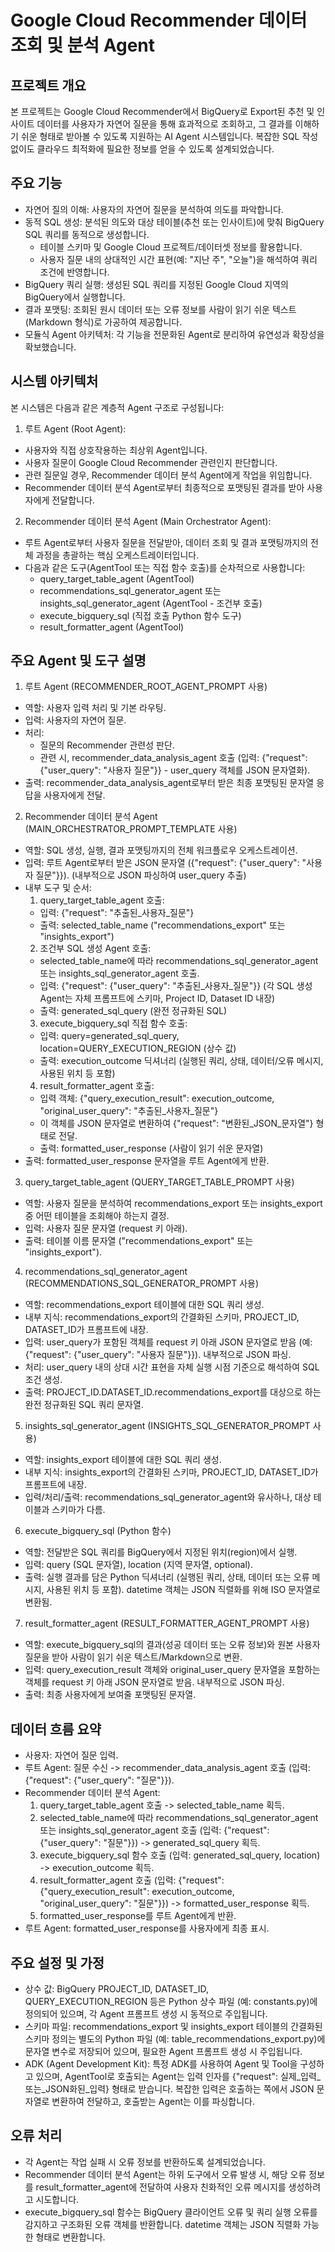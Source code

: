# Google Cloud Recommender 데이터 조회 및 분석 Agent

## 프로젝트 개요
본 프로젝트는 Google Cloud Recommender에서 BigQuery로 Export된 추천 및 인사이트 데이터를 사용자가 자연어 질문을 통해 효과적으로 조회하고, 그 결과를 이해하기 쉬운 형태로 받아볼 수 있도록 지원하는 AI Agent 시스템입니다. 복잡한 SQL 작성 없이도 클라우드 최적화에 필요한 정보를 얻을 수 있도록 설계되었습니다.

## 주요 기능
- 자연어 질의 이해: 사용자의 자연어 질문을 분석하여 의도를 파악합니다.
- 동적 SQL 생성: 분석된 의도와 대상 테이블(추천 또는 인사이트)에 맞춰 BigQuery SQL 쿼리를 동적으로 생성합니다.
  - 테이블 스키마 및 Google Cloud 프로젝트/데이터셋 정보를 활용합니다.
  - 사용자 질문 내의 상대적인 시간 표현(예: "지난 주", "오늘")을 해석하여 쿼리 조건에 반영합니다.
- BigQuery 쿼리 실행: 생성된 SQL 쿼리를 지정된 Google Cloud 지역의 BigQuery에서 실행합니다.
- 결과 포맷팅: 조회된 원시 데이터 또는 오류 정보를 사람이 읽기 쉬운 텍스트 (Markdown 형식)로 가공하여 제공합니다.
- 모듈식 Agent 아키텍처: 각 기능을 전문화된 Agent로 분리하여 유연성과 확장성을 확보했습니다.

## 시스템 아키텍처
본 시스템은 다음과 같은 계층적 Agent 구조로 구성됩니다:

1. 루트 Agent (Root Agent):
  - 사용자와 직접 상호작용하는 최상위 Agent입니다.
  - 사용자 질문이 Google Cloud Recommender 관련인지 판단합니다.
  - 관련 질문일 경우, Recommender 데이터 분석 Agent에게 작업을 위임합니다.
  - Recommender 데이터 분석 Agent로부터 최종적으로 포맷팅된 결과를 받아 사용자에게 전달합니다.

2. Recommender 데이터 분석 Agent (Main Orchestrator Agent):
  - 루트 Agent로부터 사용자 질문을 전달받아, 데이터 조회 및 결과 포맷팅까지의 전체 과정을 총괄하는 핵심 오케스트레이터입니다.
  - 다음과 같은 도구(AgentTool 또는 직접 함수 호출)를 순차적으로 사용합니다:
    - query_target_table_agent (AgentTool)
    - recommendations_sql_generator_agent 또는 insights_sql_generator_agent (AgentTool - 조건부 호출)
    - execute_bigquery_sql (직접 호출 Python 함수 도구)
    - result_formatter_agent (AgentTool)

## 주요 Agent 및 도구 설명
1. 루트 Agent (RECOMMENDER_ROOT_AGENT_PROMPT 사용)
  - 역할: 사용자 입력 처리 및 기본 라우팅.
  - 입력: 사용자의 자연어 질문.
  - 처리:
    - 질문의 Recommender 관련성 판단.
    - 관련 시, recommender_data_analysis_agent 호출 (입력: {"request": {"user_query": "사용자 질문"}} - user_query 객체를 JSON 문자열화).
  - 출력: recommender_data_analysis_agent로부터 받은 최종 포맷팅된 문자열 응답을 사용자에게 전달.
2. Recommender 데이터 분석 Agent (MAIN_ORCHESTRATOR_PROMPT_TEMPLATE 사용)
  - 역할: SQL 생성, 실행, 결과 포맷팅까지의 전체 워크플로우 오케스트레이션.
  - 입력: 루트 Agent로부터 받은 JSON 문자열 ({"request": {"user_query": "사용자 질문"}}). (내부적으로 JSON 파싱하여 user_query 추출)
  - 내부 도구 및 순서:
    1. query_target_table_agent 호출:
      - 입력: {"request": "추출된_사용자_질문"}
      - 출력: selected_table_name ("recommendations_export" 또는 "insights_export")
    2. 조건부 SQL 생성 Agent 호출:
      - selected_table_name에 따라 recommendations_sql_generator_agent 또는 insights_sql_generator_agent 호출.
      - 입력: {"request": {"user_query": "추출된_사용자_질문"}} (각 SQL 생성 Agent는 자체 프롬프트에 스키마, Project ID, Dataset ID 내장)
      - 출력: generated_sql_query (완전 정규화된 SQL)
    3. execute_bigquery_sql 직접 함수 호출:
      - 입력: query=generated_sql_query, location=QUERY_EXECUTION_REGION (상수 값)
      - 출력: execution_outcome 딕셔너리 (실행된 쿼리, 상태, 데이터/오류 메시지, 사용된 위치 등 포함)
    4. result_formatter_agent 호출:
      - 입력 객체: {"query_execution_result": execution_outcome, "original_user_query": "추출된_사용자_질문"}
      - 이 객체를 JSON 문자열로 변환하여 {"request": "변환된_JSON_문자열"} 형태로 전달.
      - 출력: formatted_user_response (사람이 읽기 쉬운 문자열)
  - 출력: formatted_user_response 문자열을 루트 Agent에게 반환.

3. query_target_table_agent (QUERY_TARGET_TABLE_PROMPT 사용)
  - 역할: 사용자 질문을 분석하여 recommendations_export 또는 insights_export 중 어떤 테이블을 조회해야 하는지 결정.
  - 입력: 사용자 질문 문자열 (request 키 아래).
  - 출력: 테이블 이름 문자열 ("recommendations_export" 또는 "insights_export").

4. recommendations_sql_generator_agent (RECOMMENDATIONS_SQL_GENERATOR_PROMPT 사용)
  - 역할: recommendations_export 테이블에 대한 SQL 쿼리 생성.
  - 내부 지식: recommendations_export의 간결화된 스키마, PROJECT_ID, DATASET_ID가 프롬프트에 내장.
  - 입력: user_query가 포함된 객체를 request 키 아래 JSON 문자열로 받음 (예: {"request": {"user_query": "사용자 질문"}}). 내부적으로 JSON 파싱.
  - 처리: user_query 내의 상대 시간 표현을 자체 실행 시점 기준으로 해석하여 SQL 조건 생성.
  - 출력: PROJECT_ID.DATASET_ID.recommendations_export를 대상으로 하는 완전 정규화된 SQL 쿼리 문자열.

5. insights_sql_generator_agent (INSIGHTS_SQL_GENERATOR_PROMPT 사용)
  - 역할: insights_export 테이블에 대한 SQL 쿼리 생성.
  - 내부 지식: insights_export의 간결화된 스키마, PROJECT_ID, DATASET_ID가 프롬프트에 내장.
  - 입력/처리/출력: recommendations_sql_generator_agent와 유사하나, 대상 테이블과 스키마가 다름.

6. execute_bigquery_sql (Python 함수)
  - 역할: 전달받은 SQL 쿼리를 BigQuery에서 지정된 위치(region)에서 실행.
  - 입력: query (SQL 문자열), location (지역 문자열, optional).
  - 출력: 실행 결과를 담은 Python 딕셔너리 (실행된 쿼리, 상태, 데이터 또는 오류 메시지, 사용된 위치 등 포함). datetime 객체는 JSON 직렬화를 위해 ISO 문자열로 변환됨.

7. result_formatter_agent (RESULT_FORMATTER_AGENT_PROMPT 사용)
  - 역할: execute_bigquery_sql의 결과(성공 데이터 또는 오류 정보)와 원본 사용자 질문을 받아 사람이 읽기 쉬운 텍스트/Markdown으로 변환.
  - 입력: query_execution_result 객체와 original_user_query 문자열을 포함하는 객체를 request 키 아래 JSON 문자열로 받음. 내부적으로 JSON 파싱.
  - 출력: 최종 사용자에게 보여줄 포맷팅된 문자열.

## 데이터 흐름 요약
- 사용자: 자연어 질문 입력.
- 루트 Agent: 질문 수신 -> recommender_data_analysis_agent 호출 (입력: {"request": {"user_query": "질문"}}).
- Recommender 데이터 분석 Agent:
  1. query_target_table_agent 호출 -> selected_table_name 획득.
  2. selected_table_name에 따라 recommendations_sql_generator_agent 또는 insights_sql_generator_agent 호출 (입력: {"request": {"user_query": "질문"}}) -> generated_sql_query 획득.
  3. execute_bigquery_sql 함수 호출 (입력: generated_sql_query, location) -> execution_outcome 획득.
  4. result_formatter_agent 호출 (입력: {"request": {"query_execution_result": execution_outcome, "original_user_query": "질문"}}) -> formatted_user_response 획득.
  5. formatted_user_response를 루트 Agent에게 반환.
- 루트 Agent: formatted_user_response를 사용자에게 최종 표시.

## 주요 설정 및 가정
- 상수 값: BigQuery PROJECT_ID, DATASET_ID, QUERY_EXECUTION_REGION 등은 Python 상수 파일 (예: constants.py)에 정의되어 있으며, 각 Agent 프롬프트 생성 시 동적으로 주입됩니다.
- 스키마 파일: recommendations_export 및 insights_export 테이블의 간결화된 스키마 정의는 별도의 Python 파일 (예: table_recommendations_export.py)에 문자열 변수로 저장되어 있으며, 필요한 Agent 프롬프트 생성 시 주입됩니다.
- ADK (Agent Development Kit): 특정 ADK를 사용하여 Agent 및 Tool을 구성하고 있으며, AgentTool로 호출되는 Agent는 입력 인자를 {"request": 실제_입력_또는_JSON화된_입력} 형태로 받습니다. 복잡한 입력은 호출하는 쪽에서 JSON 문자열로 변환하여 전달하고, 호출받는 Agent는 이를 파싱합니다.

## 오류 처리
- 각 Agent는 작업 실패 시 오류 정보를 반환하도록 설계되었습니다.
- Recommender 데이터 분석 Agent는 하위 도구에서 오류 발생 시, 해당 오류 정보를 result_formatter_agent에 전달하여 사용자 친화적인 오류 메시지를 생성하려고 시도합니다.
- execute_bigquery_sql 함수는 BigQuery 클라이언트 오류 및 쿼리 실행 오류를 감지하고 구조화된 오류 객체를 반환합니다. datetime 객체는 JSON 직렬화 가능한 형태로 변환합니다.